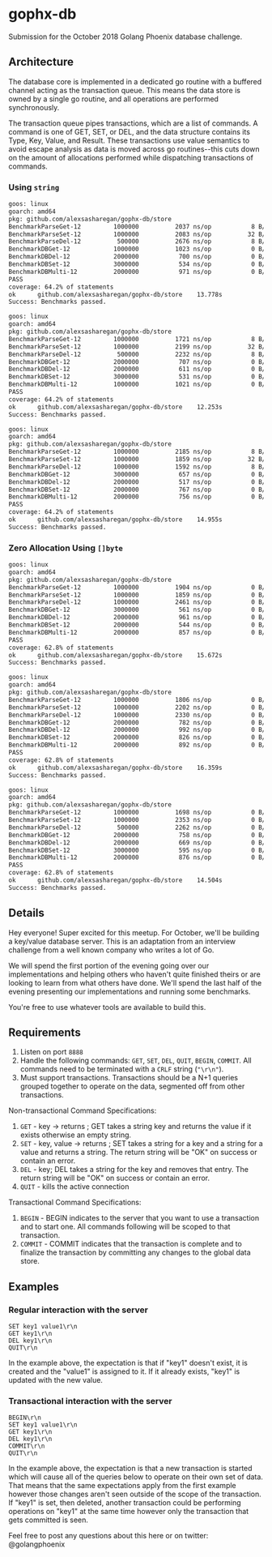 # gophx-db

Submission for the October 2018 Golang Phoenix database challenge.

## Architecture

The database core is implemented in a dedicated go routine with a buffered
channel acting as the transaction queue. This means the data store is owned by a
single go routine, and all operations are performed synchronously.

The transaction queue pipes transactions, which are a list of commands. A
command is one of GET, SET, or DEL, and the data structure contains its Type,
Key, Value, and Result. These transactions use value semantics to avoid escape
analysis as data is moved across go routines--this cuts down on the amount of
allocations performed while dispatching transactions of commands.

### Using `string`

```txt
goos: linux
goarch: amd64
pkg: github.com/alexsasharegan/gophx-db/store
BenchmarkParseGet-12    	 1000000	      2037 ns/op	       8 B/op	       1 allocs/op
BenchmarkParseSet-12    	 1000000	      2083 ns/op	      32 B/op	       1 allocs/op
BenchmarkParseDel-12    	  500000	      2676 ns/op	       8 B/op	       1 allocs/op
BenchmarkDBGet-12       	 1000000	      1023 ns/op	       0 B/op	       0 allocs/op
BenchmarkDBDel-12       	 2000000	       700 ns/op	       0 B/op	       0 allocs/op
BenchmarkDBSet-12       	 3000000	       534 ns/op	       0 B/op	       0 allocs/op
BenchmarkDBMulti-12     	 2000000	       971 ns/op	       0 B/op	       0 allocs/op
PASS
coverage: 64.2% of statements
ok  	github.com/alexsasharegan/gophx-db/store	13.778s
Success: Benchmarks passed.
```

```txt
goos: linux
goarch: amd64
pkg: github.com/alexsasharegan/gophx-db/store
BenchmarkParseGet-12    	 1000000	      1721 ns/op	       8 B/op	       1 allocs/op
BenchmarkParseSet-12    	 1000000	      2199 ns/op	      32 B/op	       1 allocs/op
BenchmarkParseDel-12    	  500000	      2232 ns/op	       8 B/op	       1 allocs/op
BenchmarkDBGet-12       	 2000000	       707 ns/op	       0 B/op	       0 allocs/op
BenchmarkDBDel-12       	 2000000	       611 ns/op	       0 B/op	       0 allocs/op
BenchmarkDBSet-12       	 3000000	       531 ns/op	       0 B/op	       0 allocs/op
BenchmarkDBMulti-12     	 1000000	      1021 ns/op	       0 B/op	       0 allocs/op
PASS
coverage: 64.2% of statements
ok  	github.com/alexsasharegan/gophx-db/store	12.253s
Success: Benchmarks passed.
```

```txt
goos: linux
goarch: amd64
pkg: github.com/alexsasharegan/gophx-db/store
BenchmarkParseGet-12    	 1000000	      2185 ns/op	       8 B/op	       1 allocs/op
BenchmarkParseSet-12    	 1000000	      1859 ns/op	      32 B/op	       1 allocs/op
BenchmarkParseDel-12    	 1000000	      1592 ns/op	       8 B/op	       1 allocs/op
BenchmarkDBGet-12       	 3000000	       657 ns/op	       0 B/op	       0 allocs/op
BenchmarkDBDel-12       	 2000000	       517 ns/op	       0 B/op	       0 allocs/op
BenchmarkDBSet-12       	 2000000	       767 ns/op	       0 B/op	       0 allocs/op
BenchmarkDBMulti-12     	 2000000	       756 ns/op	       0 B/op	       0 allocs/op
PASS
coverage: 64.2% of statements
ok  	github.com/alexsasharegan/gophx-db/store	14.955s
Success: Benchmarks passed.
```

### Zero Allocation Using `[]byte`

```txt
goos: linux
goarch: amd64
pkg: github.com/alexsasharegan/gophx-db/store
BenchmarkParseGet-12    	 1000000	      1904 ns/op	       0 B/op	       0 allocs/op
BenchmarkParseSet-12    	 1000000	      1859 ns/op	       0 B/op	       0 allocs/op
BenchmarkParseDel-12    	 1000000	      2461 ns/op	       0 B/op	       0 allocs/op
BenchmarkDBGet-12       	 3000000	       561 ns/op	       0 B/op	       0 allocs/op
BenchmarkDBDel-12       	 2000000	       961 ns/op	       0 B/op	       0 allocs/op
BenchmarkDBSet-12       	 2000000	       544 ns/op	       0 B/op	       0 allocs/op
BenchmarkDBMulti-12     	 2000000	       857 ns/op	       0 B/op	       0 allocs/op
PASS
coverage: 62.8% of statements
ok  	github.com/alexsasharegan/gophx-db/store	15.672s
Success: Benchmarks passed.
```

```txt
goos: linux
goarch: amd64
pkg: github.com/alexsasharegan/gophx-db/store
BenchmarkParseGet-12    	 1000000	      1806 ns/op	       0 B/op	       0 allocs/op
BenchmarkParseSet-12    	 1000000	      2202 ns/op	       0 B/op	       0 allocs/op
BenchmarkParseDel-12    	 1000000	      2330 ns/op	       0 B/op	       0 allocs/op
BenchmarkDBGet-12       	 2000000	       782 ns/op	       0 B/op	       0 allocs/op
BenchmarkDBDel-12       	 2000000	       992 ns/op	       0 B/op	       0 allocs/op
BenchmarkDBSet-12       	 2000000	       826 ns/op	       0 B/op	       0 allocs/op
BenchmarkDBMulti-12     	 2000000	       892 ns/op	       0 B/op	       0 allocs/op
PASS
coverage: 62.8% of statements
ok  	github.com/alexsasharegan/gophx-db/store	16.359s
Success: Benchmarks passed.
```

```txt
goos: linux
goarch: amd64
pkg: github.com/alexsasharegan/gophx-db/store
BenchmarkParseGet-12    	 1000000	      1698 ns/op	       0 B/op	       0 allocs/op
BenchmarkParseSet-12    	 1000000	      2353 ns/op	       0 B/op	       0 allocs/op
BenchmarkParseDel-12    	  500000	      2262 ns/op	       0 B/op	       0 allocs/op
BenchmarkDBGet-12       	 2000000	       758 ns/op	       0 B/op	       0 allocs/op
BenchmarkDBDel-12       	 2000000	       669 ns/op	       0 B/op	       0 allocs/op
BenchmarkDBSet-12       	 3000000	       595 ns/op	       0 B/op	       0 allocs/op
BenchmarkDBMulti-12     	 2000000	       876 ns/op	       0 B/op	       0 allocs/op
PASS
coverage: 62.8% of statements
ok  	github.com/alexsasharegan/gophx-db/store	14.504s
Success: Benchmarks passed.
```

## Details

Hey everyone! Super excited for this meetup. For October, we'll be building a
key/value database server. This is an adaptation from an interview challenge
from a well known company who writes a lot of Go.

We will spend the first portion of the evening going over our implementations
and helping others who haven't quite finished theirs or are looking to learn
from what others have done. We'll spend the last half of the evening presenting
our implementations and running some benchmarks.

You're free to use whatever tools are available to build this.

## Requirements

1. Listen on port `8888`
1. Handle the following commands: `GET`, `SET`, `DEL`, `QUIT`, `BEGIN`,
   `COMMIT`. All commands need to be terminated with a `CRLF` string (`"\r\n"`).
1. Must support transactions. Transactions should be a N+1 queries grouped
   together to operate on the data, segmented off from other transactions.

Non-transactional Command Specifications:

1. `GET` - key -> returns ; GET takes a string key and returns the value if it
   exists otherwise an empty string.
1. `SET` - key, value -> returns ; SET takes a string for a key and a string for
   a value and returns a string. The return string will be "OK" on success or
   contain an error.
1. `DEL` - key; DEL takes a string for the key and removes that entry. The
   return string will be "OK" on success or contain an error.
1. `QUIT` - kills the active connection

Transactional Command Specifications:

1. `BEGIN` - BEGIN indicates to the server that you want to use a transaction
   and to start one. All commands following will be scoped to that transaction.
1. `COMMIT` - COMMIT indicates that the transaction is complete and to finalize
   the transaction by committing any changes to the global data store.

## Examples

### Regular interaction with the server

```text
SET key1 value1\r\n
GET key1\r\n
DEL key1\r\n
QUIT\r\n
```

In the example above, the expectation is that if "key1" doesn't exist, it is
created and the "value1" is assigned to it. If it already exists, "key1" is
updated with the new value.

### Transactional interaction with the server

```text
BEGIN\r\n
SET key1 value1\r\n
GET key1\r\n
DEL key1\r\n
COMMIT\r\n
QUIT\r\n
```

In the example above, the expectation is that a new transaction is started which
will cause all of the queries below to operate on their own set of data. That
means that the same expectations apply from the first example however those
changes aren't seen outside of the scope of the transaction. If "key1" is set,
then deleted, another transaction could be performing operations on "key1" at
the same time however only the transaction that gets committed is seen.

Feel free to post any questions about this here or on twitter: @golangphoenix
